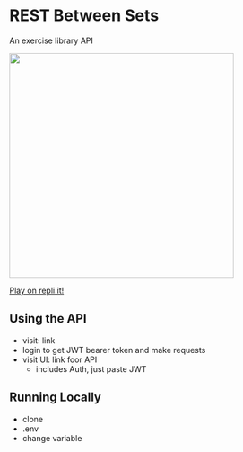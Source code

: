 # REST Between Sets
An exercise library API

<img src="/img/minesweeper_gameplay_ai_demo.gif" width="400">

[Play on repli.it!](https://repl.it/@kelleyneubauer/minesweeper)

## Using the API
- visit: link
- login to get JWT bearer token and make requests
- visit UI: link foor API 
  - includes Auth, just paste JWT

## Running Locally
- clone
- .env
- change variable

